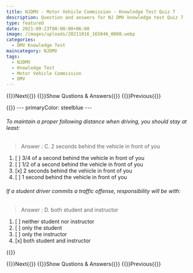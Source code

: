 ```yaml
---
title: NJDMV - Motor Vehicle Commission - Knowledge Test Quiz 7
description: Question and answers for NJ DMV knowledge test Quiz 7
type: featured
date: 2021-09-23T00:00:00+06:00
image: /images/uploads/20211016_165846_0000.webp
categories:
  - DMV Knowledge Test
maincategory: NJDMV
tags:
  - NJDMV
  - Knowledge Test
  - Motor Vehicle Commission
  - DMV
---
```


{{<prevbutton linksrc="njmvc-motor-vehicle-commission-knowledge-quiz1/" >}}Next{{</prevbutton >}}
{{<quizbutton linksrc="../../blog/njmvc-motor-vehicle-commission-knowledge-test-7/" >}}Show Qustions & Answers{{</quizbutton >}}
{{<prevbutton linksrc="njmvc-motor-vehicle-commission-knowledge-quiz6/" >}}Previous{{</prevbutton >}}


{{<quizdown>}}
	---
	primaryColor: steelblue 
	---

######  To maintain a proper following distance when driving, you should stay at least:
> Answer : C.  2 seconds behind the vehicle in front of you
1. [ ]  3/4 of a second behind the vehicle in front of you
1. [ ]  1/2 of a second behind the vehicle in front of you
1. [x]  2 seconds behind the vehicle in front of you
1. [ ]  1 second behind the vehicle in front of you


######  If a student driver commits a traffic offense, responsibility will be with:
> Answer : D.  both student and instructor
1. [ ]  neither student nor instructor
1. [ ]  only the student
1. [ ]  only the instructor
1. [x]  both student and instructor



{{</quizdown >}}

{{<prevbutton linksrc="njmvc-motor-vehicle-commission-knowledge-quiz1/" >}}Next{{</prevbutton >}}
{{<quizbutton linksrc="../../blog/njmvc-motor-vehicle-commission-knowledge-test-7/" >}}Show Qustions & Answers{{</quizbutton >}}
{{<prevbutton linksrc="njmvc-motor-vehicle-commission-knowledge-quiz6/" >}}Previous{{</prevbutton >}}

